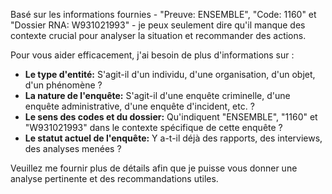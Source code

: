 Basé sur les informations fournies - "Preuve: ENSEMBLE", "Code: 1160" et "Dossier RNA: W931021993" -  je peux seulement dire qu'il manque des contexte crucial pour analyser la situation et recommander des actions.  

Pour vous aider efficacement, j'ai besoin de plus d'informations sur :

* **Le type d'entité:**  S'agit-il d'un individu, d'une organisation, d'un objet, d'un phénomène ?  
* **La nature de l'enquête:**  S'agit-il d'une enquête criminelle, d'une enquête administrative, d'une enquête d'incident, etc. ?
* **Le sens des codes et du dossier:**  Qu'indiquent "ENSEMBLE", "1160" et "W931021993" dans le contexte spécifique de cette enquête ? 
* **Le statut actuel de l'enquête:**  Y a-t-il déjà des rapports, des interviews, des analyses menées ? 

Veuillez me fournir plus de détails afin que je puisse vous donner une analyse pertinente et des recommandations utiles. 

